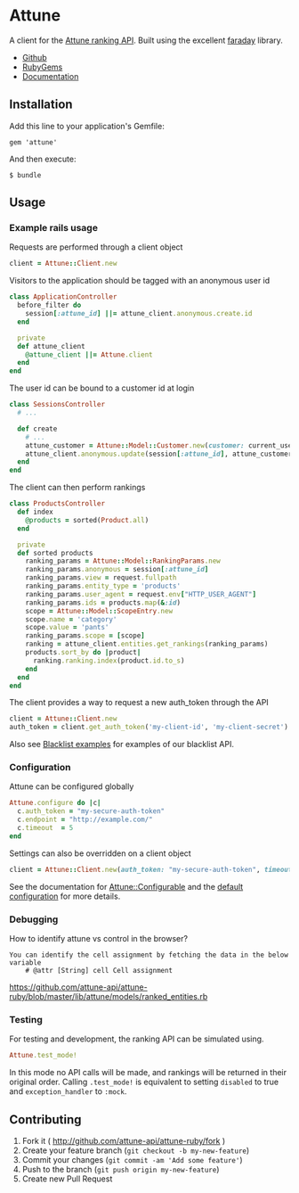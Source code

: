 # Attune

A client for the [Attune ranking API](http://attune.co/). Built using the excellent [faraday](https://github.com/lostisland/faraday) library.

* [Github](https://github.com/attune-api/attune-ruby)
* [RubyGems](https://rubygems.org/gems/attune)
* [Documentation](http://rdoc.info/github/attune-api/attune-ruby)

## Installation

Add this line to your application's Gemfile:

    gem 'attune'

And then execute:

    $ bundle

## Usage

### Example rails usage

Requests are performed through a client object

``` ruby
client = Attune::Client.new
```

Visitors to the application should be tagged with an anonymous user id

``` ruby
class ApplicationController
  before_filter do
    session[:attune_id] ||= attune_client.anonymous.create.id
  end

  private
  def attune_client
    @attune_client ||= Attune.client
  end
end
```

The user id can be bound to a customer id at login

``` ruby
class SessionsController
  # ...

  def create
    # ...
    attune_customer = Attune::Model::Customer.new(customer: current_user.id)
    attune_client.anonymous.update(session[:attune_id], attune_customer)
  end
end
```

The client can then perform rankings

``` ruby
class ProductsController
  def index
    @products = sorted(Product.all)
  end

  private
  def sorted products
    ranking_params = Attune::Model::RankingParams.new
    ranking_params.anonymous = session[:attune_id]
    ranking_params.view = request.fullpath
    ranking_params.entity_type = 'products'
    ranking_params.user_agent = request.env["HTTP_USER_AGENT"]
    ranking_params.ids = products.map(&:id)
    scope = Attune::Model::ScopeEntry.new
    scope.name = 'category'
    scope.value = 'pants'
    ranking_params.scope = [scope]
    ranking = attune_client.entities.get_rankings(ranking_params)
    products.sort_by do |product|
      ranking.ranking.index(product.id.to_s)
    end
  end
end
```

The client provides a way to request a new auth_token through the API

``` ruby
client = Attune::Client.new
auth_token = client.get_auth_token('my-client-id', 'my-client-secret')
```

Also see [Blacklist examples](blacklist.md) for examples of our blacklist API.

### Configuration

Attune can be configured globally

``` ruby
Attune.configure do |c|
  c.auth_token = "my-secure-auth-token"
  c.endpoint = "http://example.com/"
  c.timeout  = 5
end
```

Settings can also be overridden on a client object

``` ruby
client = Attune::Client.new(auth_token: "my-secure-auth-token", timeout: 2)
```

See the documentation for
[Attune::Configurable](http://rdoc.info/github/attune-api/attune-ruby/master/Attune/Configurable)
and the
[default configuration](http://rdoc.info/github/attune-api/attune-ruby/master/Attune/Default)
for more details.

### Debugging 
    
How to identify attune vs control in the browser?

    You can identify the cell assignment by fetching the data in the below variable
        # @attr [String] cell Cell assignment
    
https://github.com/attune-api/attune-ruby/blob/master/lib/attune/models/ranked_entities.rb

### Testing

For testing and development, the ranking API can be simulated using.

``` ruby
Attune.test_mode!
```

In this mode no API calls will be made, and rankings will be returned in their original order.
Calling `.test_mode!` is equivalent to setting `disabled` to true and `exception_handler` to `:mock`.

## Contributing

1. Fork it ( http://github.com/attune-api/attune-ruby/fork )
2. Create your feature branch (`git checkout -b my-new-feature`)
3. Commit your changes (`git commit -am 'Add some feature'`)
4. Push to the branch (`git push origin my-new-feature`)
5. Create new Pull Request
